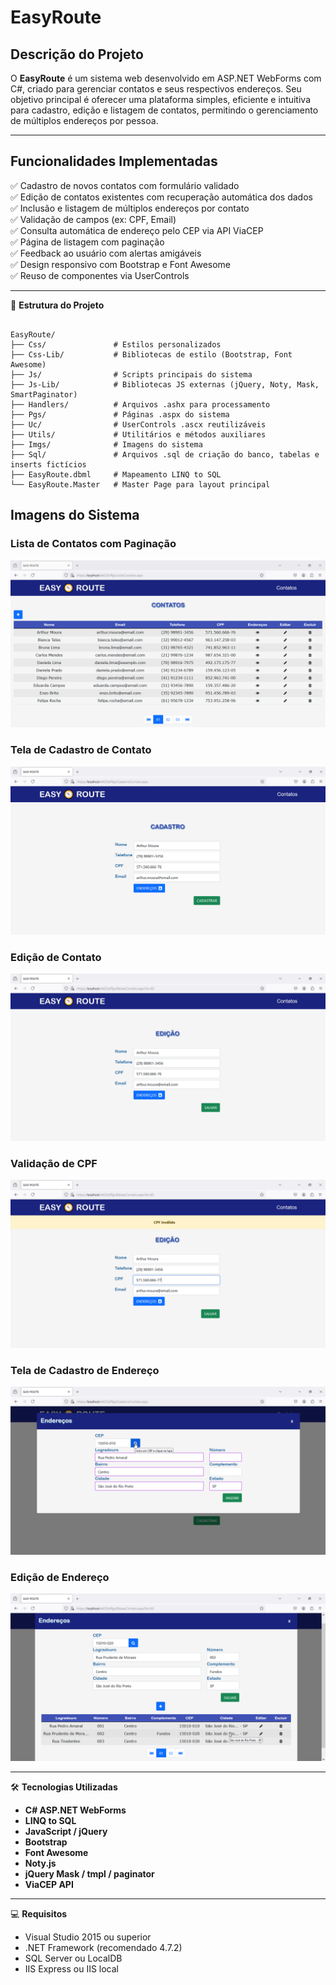 # EasyRoute

## **Descrição do Projeto**

O **EasyRoute** é um sistema web desenvolvido em ASP.NET WebForms com C#, criado para gerenciar contatos e seus respectivos endereços. Seu objetivo principal é oferecer uma plataforma simples, eficiente e intuitiva para cadastro, edição e listagem de contatos, permitindo o gerenciamento de múltiplos endereços por pessoa.

---

## **Funcionalidades Implementadas**

✅ Cadastro de novos contatos com formulário validado  
✅ Edição de contatos existentes com recuperação automática dos dados  
✅ Inclusão e listagem de múltiplos endereços por contato  
✅ Validação de campos (ex: CPF, Email)  
✅ Consulta automática de endereço pelo CEP via API ViaCEP  
✅ Página de listagem com paginação  
✅ Feedback ao usuário com alertas amigáveis   
✅ Design responsivo com Bootstrap e Font Awesome  
✅ Reuso de componentes via UserControls

---

📂 **Estrutura do Projeto**

```  

EasyRoute/
├── Css/               # Estilos personalizados 
├── Css-Lib/           # Bibliotecas de estilo (Bootstrap, Font Awesome)
├── Js/                # Scripts principais do sistema 
├── Js-Lib/            # Bibliotecas JS externas (jQuery, Noty, Mask, SmartPaginator)
├── Handlers/          # Arquivos .ashx para processamento 
├── Pgs/               # Páginas .aspx do sistema
├── Uc/                # UserControls .ascx reutilizáveis
├── Utils/             # Utilitários e métodos auxiliares
├── Imgs/              # Imagens do sistema 
├── Sql/               # Arquivos .sql de criação do banco, tabelas e inserts fictícios
├── EasyRoute.dbml     # Mapeamento LINQ to SQL
└── EasyRoute.Master   # Master Page para layout principal

```

## **Imagens do Sistema**

### Lista de Contatos com Paginação
![Lista de Contatos](Imgs/contatos-lista.png)

### Tela de Cadastro de Contato
![Cadastro de Contato](Imgs/contato-cadastro.png)

### Edição de Contato
![Edição de Contato](Imgs/contato-edicao.png)

### Validação de CPF
![Validação de CPF](Imgs/cpf-validacao.png)

### Tela de Cadastro de Endereço
![Cadastro de Endereço](Imgs/endereco-cadastro.png)

### Edição de Endereço
![Edição de Endereço](Imgs/endereco-edicao.png)

---

🛠️ **Tecnologias Utilizadas**

- **C# ASP.NET WebForms**
- **LINQ to SQL**
- **JavaScript / jQuery**
- **Bootstrap**
- **Font Awesome**
- **Noty.js**
- **jQuery Mask / tmpl / paginator**
- **ViaCEP API**

---

💻 **Requisitos**

- Visual Studio 2015 ou superior
- .NET Framework (recomendado 4.7.2)
- SQL Server ou LocalDB
- IIS Express ou IIS local
